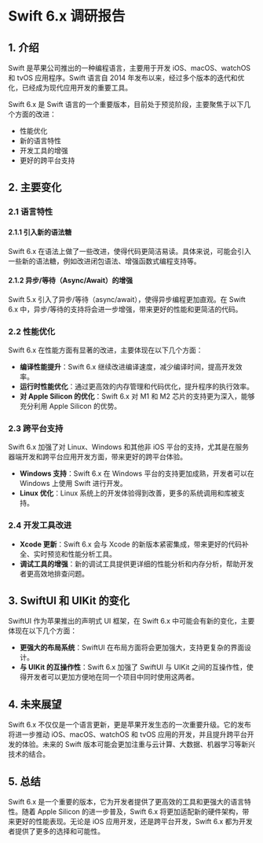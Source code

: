 # Swift 6.x 调研报告

## 1. 介绍

Swift 是苹果公司推出的一种编程语言，主要用于开发 iOS、macOS、watchOS 和 tvOS 应用程序。Swift 语言自 2014 年发布以来，经过多个版本的迭代和优化，已经成为现代应用开发的重要工具。

Swift 6.x 是 Swift 语言的一个重要版本，目前处于预览阶段，主要聚焦于以下几个方面的改进：

- 性能优化
- 新的语言特性
- 开发工具的增强
- 更好的跨平台支持

## 2. 主要变化

### 2.1 语言特性

#### 2.1.1 引入新的语法糖
Swift 6.x 在语法上做了一些改进，使得代码更简洁易读。具体来说，可能会引入一些新的语法糖，例如改进闭包语法、增强函数式编程支持等。

#### 2.1.2 异步/等待（Async/Await）的增强
Swift 5.x 引入了异步/等待（async/await），使得异步编程更加直观。在 Swift 6.x 中，异步/等待的支持将会进一步增强，带来更好的性能和更简洁的代码。

### 2.2 性能优化

Swift 6.x 在性能方面有显著的改进，主要体现在以下几个方面：

- **编译性能提升**：Swift 6.x 继续改进编译速度，减少编译时间，提高开发效率。
- **运行时性能优化**：通过更高效的内存管理和代码优化，提升程序的执行效率。
- **对 Apple Silicon 的优化**：Swift 6.x 对 M1 和 M2 芯片的支持更为深入，能够充分利用 Apple Silicon 的优势。

### 2.3 跨平台支持

Swift 6.x 加强了对 Linux、Windows 和其他非 iOS 平台的支持，尤其是在服务器端开发和跨平台应用开发方面，带来更好的跨平台体验。

- **Windows 支持**：Swift 6.x 在 Windows 平台的支持更加成熟，开发者可以在 Windows 上使用 Swift 进行开发。
- **Linux 优化**：Linux 系统上的开发体验得到改善，更多的系统调用和库被支持。

### 2.4 开发工具改进

- **Xcode 更新**：Swift 6.x 会与 Xcode 的新版本紧密集成，带来更好的代码补全、实时预览和性能分析工具。
- **调试工具的增强**：新的调试工具提供更详细的性能分析和内存分析，帮助开发者更高效地排查问题。

## 3. SwiftUI 和 UIKit 的变化

SwiftUI 作为苹果推出的声明式 UI 框架，在 Swift 6.x 中可能会有新的变化，主要体现在以下几个方面：

- **更强大的布局系统**：SwiftUI 在布局方面将会更加强大，支持更复杂的界面设计。
- **与 UIKit 的互操作性**：Swift 6.x 加强了 SwiftUI 与 UIKit 之间的互操作性，使得开发者可以更加方便地在同一个项目中同时使用这两者。

## 4. 未来展望

Swift 6.x 不仅仅是一个语言更新，更是苹果开发生态的一次重要升级。它的发布将进一步推动 iOS、macOS、watchOS 和 tvOS 应用的开发，并且提升跨平台开发的体验。未来的 Swift 版本可能会更加注重与云计算、大数据、机器学习等新兴技术的结合。

## 5. 总结

Swift 6.x 是一个重要的版本，它为开发者提供了更高效的工具和更强大的语言特性。随着 Apple Silicon 的进一步普及，Swift 6.x 将更加适配新的硬件架构，带来更好的性能表现。无论是 iOS 应用开发，还是跨平台开发，Swift 6.x 都为开发者提供了更多的选择和可能性。

